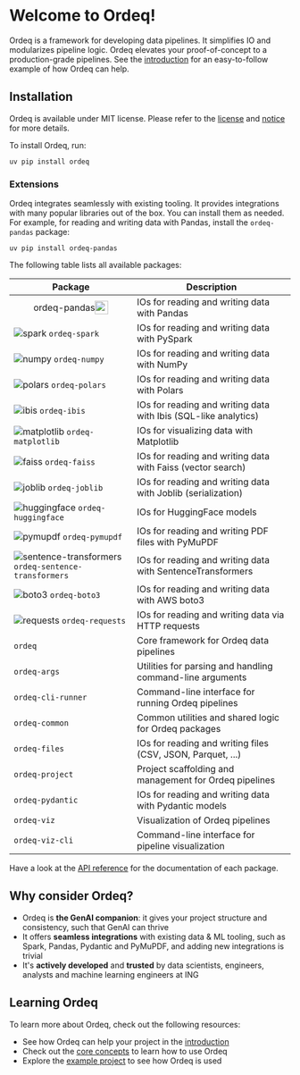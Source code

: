 # Welcome to Ordeq!

Ordeq is a framework for developing data pipelines.
It simplifies IO and modularizes pipeline logic.
Ordeq elevates your proof-of-concept to a production-grade pipelines.
See the [introduction][intro] for an easy-to-follow example of how Ordeq can help.

## Installation

Ordeq is available under MIT license.
Please refer to the [license][license] and [notice][notice] for more details.

To install Ordeq, run:

```shell
uv pip install ordeq
```

### Extensions

Ordeq integrates seamlessly with existing tooling.
It provides integrations with many popular libraries out of the box.
You can install them as needed.
For example, for reading and writing data with Pandas, install the `ordeq-pandas` package:

```shell
uv pip install ordeq-pandas
```

The following table lists all available packages:

| Package                                                                                                        | Description                                                     |
|----------------------------------------------------------------------------------------------------------------|-----------------------------------------------------------------|
| <div style="display: flex; align-items: center; justify-content: center;">ordeq-pandas <img src="https://raw.githubusercontent.com/pandas-dev/pandas/main/web/pandas/static/img/pandas_mark.svg" alt="pandas" height="24"/></div> | IOs for reading and writing data with Pandas                    |
| ![spark](https://upload.wikimedia.org/wikipedia/commons/f/f3/Apache_Spark_logo.svg) `ordeq-spark`              | IOs for reading and writing data with PySpark                   |
| ![numpy](https://numpy.org/images/logo.svg) `ordeq-numpy`                                                      | IOs for reading and writing data with NumPy                     |
| ![polars](https://www.pola.rs/assets/img/logo.svg) `ordeq-polars`                                              | IOs for reading and writing data with Polars                    |
| ![ibis](https://ibis-project.org/_static/ibis-logo.svg) `ordeq-ibis`                                           | IOs for reading and writing data with Ibis (SQL-like analytics) |
| ![matplotlib](https://matplotlib.org/_static/images/logo2.svg) `ordeq-matplotlib`                              | IOs for visualizing data with Matplotlib                        |
| ![faiss](https://raw.githubusercontent.com/facebookresearch/faiss/main/resources/faiss_logo.png) `ordeq-faiss` | IOs for reading and writing data with Faiss (vector search)     |
| ![joblib](https://joblib.readthedocs.io/en/latest/_static/joblib-logo-light.svg) `ordeq-joblib`                | IOs for reading and writing data with Joblib (serialization)    |
| ![huggingface](https://huggingface.co/front/assets/huggingface_logo.svg) `ordeq-huggingface`                   | IOs for HuggingFace models                                      |
| ![pymupdf](https://pymupdf.readthedocs.io/en/latest/_static/logo.png) `ordeq-pymupdf`                          | IOs for reading and writing PDF files with PyMuPDF              |
| ![sentence-transformers](https://www.sbert.net/_static/logo.png) `ordeq-sentence-transformers`                 | IOs for reading and writing data with SentenceTransformers      |
| ![boto3](https://boto3.amazonaws.com/v1/documentation/api/latest/_static/boto3.png) `ordeq-boto3`              | IOs for reading and writing data with AWS boto3                 |
| ![requests](https://requests.readthedocs.io/en/latest/_static/requests-logo.png) `ordeq-requests`              | IOs for reading and writing data via HTTP requests              |
| `ordeq`                                                                                                        | Core framework for Ordeq data pipelines                         |
| `ordeq-args`                                                                                                   | Utilities for parsing and handling command-line arguments       |
| `ordeq-cli-runner`                                                                                             | Command-line interface for running Ordeq pipelines              |
| `ordeq-common`                                                                                                 | Common utilities and shared logic for Ordeq packages            |
| `ordeq-files`                                                                                                  | IOs for reading and writing files (CSV, JSON, Parquet, ...)     |
| `ordeq-project`                                                                                                | Project scaffolding and management for Ordeq pipelines          |
| `ordeq-pydantic`                                                                                               | IOs for reading and writing data with Pydantic models           |
| `ordeq-viz`                                                                                                    | Visualization of Ordeq pipelines                                |
| `ordeq-viz-cli`                                                                                                | Command-line interface for pipeline visualization               |

Have a look at the [API reference][api-ref] for the documentation of each package.

## Why consider Ordeq?

- Ordeq is **the GenAI companion**: it gives your project structure and consistency, such that GenAI can thrive
- It offers **seamless integrations** with existing data & ML tooling, such as Spark, Pandas, Pydantic and PyMuPDF, and
  adding new integrations is trivial
- It's **actively developed** and **trusted** by data scientists, engineers, analysts and machine learning engineers at
  ING

## Learning Ordeq

To learn more about Ordeq, check out the following resources:

- See how Ordeq can help your project in the [introduction][intro]
- Check out the [core concepts][core-concepts] to learn how to use Ordeq
- Explore the [example project][example-project] to see how Ordeq is used

[core-concepts]: docs/getting-started/concepts/io.md

[api-ref]: docs/api/ordeq/types.md

[intro]: docs/getting-started/introduction.md

[example-project]: docs/guides/examples/example-project/README.md

[license]: ./LICENSE

[notice]: ./NOTICE
